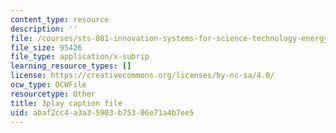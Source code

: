 ```yaml
---
content_type: resource
description: ''
file: /courses/sts-081-innovation-systems-for-science-technology-energy-manufacturing-and-health-spring-2017/abaf2cc4a3a35903b75306e71a4b7ee5_XGyUFPCwlPI.vtt
file_size: 95426
file_type: application/x-subrip
learning_resource_types: []
license: https://creativecommons.org/licenses/by-nc-sa/4.0/
ocw_type: OCWFile
resourcetype: Other
title: 3play caption file
uid: abaf2cc4-a3a3-5903-b753-06e71a4b7ee5
---
```

